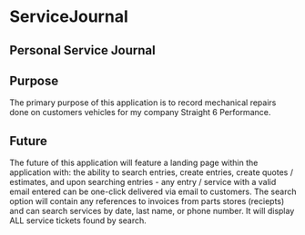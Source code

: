 # ServiceJournal
 Personal Service Journal
 ------
 
## Purpose
The primary purpose of this application is to record mechanical repairs done on customers vehicles for my company Straight 6 Performance.

## Future
The future of this application will feature a landing page within the application with: the ability to search entries, create entries, create quotes / estimates, and upon searching entries - any entry / service with a valid email entered can be one-click delivered via email to customers. The search option will contain any references to invoices from parts stores (reciepts) and can search services by date, last name, or phone number. It will display ALL service tickets found by search.
